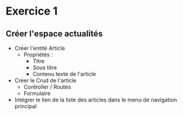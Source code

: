 
# Exercice 1 

## Créer l'espace actualités

* Créer l'entité Article
    * Propriétés :
        * Titre
        * Sous titre
        * Contenu texte de l'article
* Créer le Crud de l'article
    * Controller / Routes
    * Formulaire
* Intégrer le lien de la liste des articles dans le menu de navigation principal




